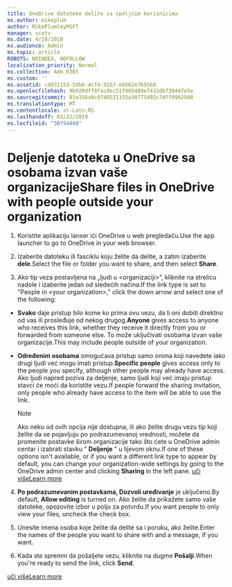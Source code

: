 ```yaml
---
title: OneDrive datoteke delite sa spoljnim korisnicima
ms.author: mikeplum
author: MikePlumleyMSFT
manager: scotv
ms.date: 4/10/2018
ms.audience: Admin
ms.topic: article
ROBOTS: NOINDEX, NOFOLLOW
localization_priority: Normal
ms.collection: Adm_O365
ms.custom: ''
ms.assetid: cd031153-5db6-4cf4-92b7-eb562e7b9568
ms.openlocfilehash: 9b920dff8facdec51f005489e7433db738447e5e
ms.sourcegitcommit: 03a156a9c9740521155a30775492c7dff0982588
ms.translationtype: MT
ms.contentlocale: sr-Latn-RS
ms.lasthandoff: 03/22/2019
ms.locfileid: "30754448"
---
```

# <a name="share-files-in-onedrive-with-people-outside-your-organization"></a><span data-ttu-id="8407a-102">Deljenje datoteka u OneDrive sa osobama izvan vaše organizacije</span><span class="sxs-lookup"><span data-stu-id="8407a-102">Share files in OneDrive with people outside your organization</span></span>

1. <span data-ttu-id="8407a-103">Koristite aplikaciju lanser ići OneDrive u web pregledaču.</span><span class="sxs-lookup"><span data-stu-id="8407a-103">Use the app launcher to go to OneDrive in your web browser.</span></span> 
    
2. <span data-ttu-id="8407a-104">Izaberite datoteku ili fasciklu koju želite da delite, a zatim izaberite **dele**.</span><span class="sxs-lookup"><span data-stu-id="8407a-104">Select the file or folder you want to share, and then select **Share**.</span></span> 
    
3. <span data-ttu-id="8407a-105">Ako tip veza postavljena na „ljudi u \<organizaciji\>”, kliknite na strelicu nadole i izaberite jedan od sledećih načina:</span><span class="sxs-lookup"><span data-stu-id="8407a-105">If the link type is set to "People in \<your organization\>," click the down arrow and select one of the following:</span></span> 
    
  - <span data-ttu-id="8407a-106">**Svako** daje pristup bilo kome ko prima ovu vezu, da li oni dobiti direktno od vas ili prosleđuje od nekog drugog.</span><span class="sxs-lookup"><span data-stu-id="8407a-106">**Anyone** gives access to anyone who receives this link, whether they receive it directly from you or forwarded from someone else.</span></span> <span data-ttu-id="8407a-107">To može uključivati osobama izvan vaše organizacije.</span><span class="sxs-lookup"><span data-stu-id="8407a-107">This may include people outside of your organization.</span></span> 
    
  - <span data-ttu-id="8407a-108">**Određenim osobama** omogućava pristup samo onima koji navedete iako drugi ljudi već mogu imati pristup.</span><span class="sxs-lookup"><span data-stu-id="8407a-108">**Specific people** gives access only to the people you specify, although other people may already have access.</span></span> <span data-ttu-id="8407a-109">Ako ljudi napred poziva za deljenje, samo ljudi koji već imaju pristup stavci će moći da koristite vezu.</span><span class="sxs-lookup"><span data-stu-id="8407a-109">If people forward the sharing invitation, only people who already have access to the item will be able to use the link.</span></span> 
    
    > [!NOTE]
    > <span data-ttu-id="8407a-110">Ako neku od ovih opcija nije dostupna, ili ako želite drugu vezu tip koji želite da se pojavljuju po podrazumevanoj vrednosti, možete da promenite postavke širom organizacije tako što ćete u OneDrive admin centar i izabrati stavku " **Deljenje** " u lijevom oknu.</span><span class="sxs-lookup"><span data-stu-id="8407a-110">If one of these options isn't available, or if you want a different link type to appear by default, you can change your organization-wide settings by going to the OneDrive admin center and clicking **Sharing** in the left pane.</span></span> [<span data-ttu-id="8407a-111">uči više</span><span class="sxs-lookup"><span data-stu-id="8407a-111">Learn more</span></span>](https://go.microsoft.com/fwlink/?linkid=871961)
  
4. <span data-ttu-id="8407a-112">**Po podrazumevanim postavkama, Dozvoli uređivanje** je uključeno.</span><span class="sxs-lookup"><span data-stu-id="8407a-112">By default, **Allow editing** is turned on.</span></span> <span data-ttu-id="8407a-113">Ako želite da prikažete samo vaše datoteke, opozovite izbor u polju za potvrdu.</span><span class="sxs-lookup"><span data-stu-id="8407a-113">If you want people to only view your files, uncheck the check box.</span></span> 
    
5. <span data-ttu-id="8407a-114">Unesite imena osoba koje želite da delite sa i poruku, ako želite.</span><span class="sxs-lookup"><span data-stu-id="8407a-114">Enter the names of the people you want to share with and a message, if you want.</span></span>
    
6. <span data-ttu-id="8407a-115">Kada ste spremni da pošaljete vezu, kliknite na dugme **Pošalji**.</span><span class="sxs-lookup"><span data-stu-id="8407a-115">When you're ready to send the link, click **Send**.</span></span> 
    
[<span data-ttu-id="8407a-116">uči više</span><span class="sxs-lookup"><span data-stu-id="8407a-116">Learn more</span></span>](https://go.microsoft.com/fwlink/?linkid=871861)
  

